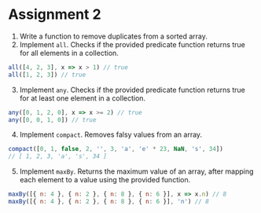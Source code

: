 # Assignment 2

1. Write a function to remove duplicates from a sorted array.
2. Implement `all`. Checks if the provided predicate function returns true for
   all elements in a collection.

```js
all([4, 2, 3], x => x > 1) // true
all([1, 2, 3]) // true
```

3. Implement `any`. Checks if the provided predicate function returns true for
   at least one element in a collection.

```js
any([0, 1, 2, 0], x => x >= 2) // true
any([0, 0, 1, 0]) // true
```

4. Implement `compact`. Removes falsy values from an array.

```js
compact([0, 1, false, 2, '', 3, 'a', 'e' * 23, NaN, 's', 34])
// [ 1, 2, 3, 'a', 's', 34 ]
```

5. Implement `maxBy`. Returns the maximum value of an array, after mapping each
   element to a value using the provided function.

```js
maxBy([{ n: 4 }, { n: 2 }, { n: 8 }, { n: 6 }], x => x.n) // 8
maxBy([{ n: 4 }, { n: 2 }, { n: 8 }, { n: 6 }], 'n') // 8
```
